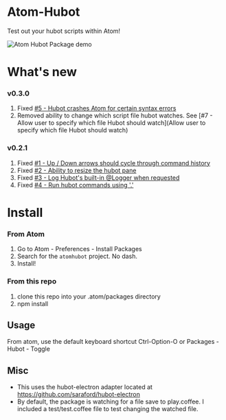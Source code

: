 # Atom-Hubot

Test out your hubot scripts within Atom!

![Atom Hubot Package demo](https://cloud.githubusercontent.com/assets/11529908/18057791/4b381000-6dc6-11e6-9a82-154918e5ec3b.gif)

# What's new 

### v0.3.0 

1. Fixed [#5 - Hubot crashes Atom for certain syntax errors](https://github.com/saraford/atom-hubot/issues/5)
2. Removed ability to change which script file hubot watches. See [#7 - Allow user to specify which file Hubot should watch](Allow user to specify which file Hubot should watch)


### v0.2.1

1. Fixed [#1 - Up / Down arrows should cycle through command history](https://github.com/saraford/atom-hubot/issues/1)
2. Fixed [#2 - Ability to resize the hubot pane](https://github.com/saraford/atom-hubot/issues/2)
3. Fixed [#3 - Log Hubot's built-in @Logger when requested](https://github.com/saraford/atom-hubot/issues/3)
4. Fixed [#4 - Run hubot commands using '.'](https://github.com/saraford/atom-hubot/issues/4)

# Install

### From Atom 

1. Go to Atom - Preferences - Install Packages 
2. Search for the `atomhubot` project. No dash.
3. Install!

### From this repo 

1. clone this repo into your .atom/packages directory
2. npm install

## Usage

From atom, use the default keyboard shortcut Ctrl-Option-O or Packages - Hubot - Toggle

## Misc

- This uses the hubot-electron adapter located at https://github.com/saraford/hubot-electron
- By default, the package is watching for a file save to play.coffee. I included a test/test.coffee file to test changing the watched file.
